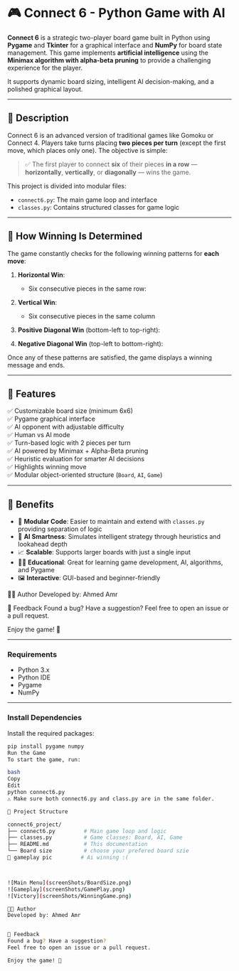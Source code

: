 # 🎮 Connect 6 - Python Game with AI

**Connect 6** is a strategic two-player board game built in Python using **Pygame** and **Tkinter** for a graphical interface and **NumPy** for board state management. This game implements **artificial intelligence** using the **Minimax algorithm with alpha-beta pruning** to provide a challenging experience for the player.

It supports dynamic board sizing, intelligent AI decision-making, and a polished graphical layout.

---

## 📖 Description

Connect 6 is an advanced version of traditional games like Gomoku or Connect 4. Players take turns placing **two pieces per turn** (except the first move, which places only one). The objective is simple:

> ✅ The first player to connect **six** of their pieces **in a row** — **horizontally**, **vertically**, or **diagonally** — wins the game.

This project is divided into modular files:
- `connect6.py`: The main game loop and interface
- `classes.py`: Contains structured classes for game logic

---

## 🧠 How Winning Is Determined

The game constantly checks for the following winning patterns for **each move**:

1. **Horizontal Win**:
   - Six consecutive pieces in the same row:  

2. **Vertical Win**:
   - Six consecutive pieces in the same column

3. **Positive Diagonal Win** (bottom-left to top-right):
   
4. **Negative Diagonal Win** (top-left to bottom-right):
   

Once any of these patterns are satisfied, the game displays a winning message and ends.

---

## 🌟 Features

✅ Customizable board size (minimum 6x6)  
✅ Pygame graphical interface  
✅ AI opponent with adjustable difficulty  
✅ Human vs AI mode  
✅ Turn-based logic with 2 pieces per turn  
✅ AI powered by Minimax + Alpha-Beta pruning  
✅ Heuristic evaluation for smarter AI decisions  
✅ Highlights winning move  
✅ Modular object-oriented structure (`Board`, `AI`, `Game`)

---

## 📌 Benefits

- 🧩 **Modular Code**: Easier to maintain and extend with `classes.py` providing separation of logic
- 🧠 **AI Smartness**: Simulates intelligent strategy through heuristics and lookahead depth
- 📈 **Scalable**: Supports larger boards with just a single input
- 👨‍🏫 **Educational**: Great for learning game development, AI, algorithms, and Pygame
- 🖼️ **Interactive**: GUI-based and beginner-friendly



👨‍💻 Author
Developed by: Ahmed Amr 


💬 Feedback
Found a bug? Have a suggestion?
Feel free to open an issue or a pull request.

Enjoy the game! 🎉

---

### Requirements

- Python 3.x  
- Python IDE  
- Pygame  
- NumPy  

---

### Install Dependencies

Install the required packages:

```bash
pip install pygame numpy
Run the Game
To start the game, run:

bash
Copy
Edit
python connect6.py
⚠️ Make sure both connect6.py and class.py are in the same folder.

📂 Project Structure

connect6_project/
├── connect6.py         # Main game loop and logic
├── classes.py          # Game classes: Board, AI, Game
├── README.md           # This documentation
└── Board size          # choose your prefered board szie 
📸 gameplay pic         # Ai winning :( 



![Main Menu](screenShots/BoardSize.png)
![Gameplay](screenShots/GamePlay.png)
![Victory](screenShots/WinningGame.png)

👨‍💻 Author
Developed by: Ahmed Amr 


💬 Feedback
Found a bug? Have a suggestion?
Feel free to open an issue or a pull request.

Enjoy the game! 🎉